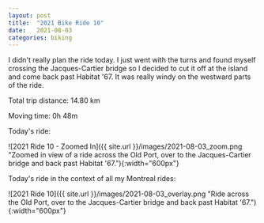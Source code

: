 ```yaml
---
layout: post
title:  "2021 Bike Ride 10"
date:   2021-08-03
categories: biking
---
```


I didn't really plan the ride today. I just went with the turns and found myself crossing the Jacques-Cartier bridge so I decided to cut it off at the island and come back past Habitat '67. It was really windy on the westward parts of the ride.

Total trip distance: 14.80 km

Moving time: 0h 48m

Today's ride:

![2021 Ride 10 - Zoomed In]({{ site.url }}/images/2021-08-03_zoom.png "Zoomed in view of a ride across the Old Port, over to the Jacques-Cartier bridge and back past Habitat '67."){:width="600px"}

Today's ride in the context of all my Montreal rides:

![2021 Ride 10]({{ site.url }}/images/2021-08-03_overlay.png "Ride across the Old Port, over to the Jacques-Cartier bridge and back past Habitat '67."){:width="600px"}
